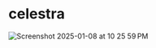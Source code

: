 # celestra


![Screenshot 2025-01-08 at 10 25 59 PM](https://github.com/user-attachments/assets/34009e67-da1a-4cb8-bde2-143b12031dd2)
